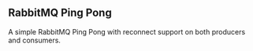 

## RabbitMQ Ping Pong

A simple RabbitMQ Ping Pong with reconnect support on both producers and consumers.